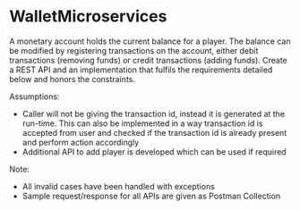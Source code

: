 # WalletMicroservices
A monetary account holds the current balance for a player. The balance can be modified by registering transactions on the account, either debit transactions (removing funds) or credit transactions (adding funds). Create a REST API and an implementation that fulfils the requirements detailed below and honors the constraints.

Assumptions:
 - Caller will not be giving the transaction id, instead it is generated at the run-time. This can also be implemented in a way transaction id is accepted from user and checked if the transaction id is already present and perform action accordingly
 - Additional API to add player is developed which can be used if required

Note: 
- All invalid cases have been handled with exceptions
- Sample request/response for all APIs are given as Postman Collection


